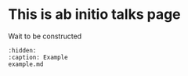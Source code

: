 # This is ab initio talks page


Wait to be constructed

```{toctree}
:hidden:
:caption: Example
example.md
```


<!-- 
.. Indices and tables
   ==================

   * :ref:`genindex`
   * :ref:`modindex`
   * :ref:`search` -->

